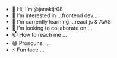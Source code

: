 - 👋 Hi, I’m @janakijr08
- 👀 I’m interested in ...frontend dev...
- 🌱 I’m currently learning ...react js & AWS
- 💞️ I’m looking to collaborate on ...
- 📫 How to reach me ...
- 😄 Pronouns: ...
- ⚡ Fun fact: ...

<!---
janakijr08/janakijr08 is a ✨ special ✨ repository because its `README.md` (this file) appears on your GitHub profile.
You can click the Preview link to take a look at your changes.
--->
